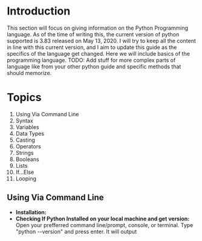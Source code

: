 # Introduction
This section will focus on giving information on the Python Programming language.  As of the time of writing this, the current version of python supported is 3.83 released on May 13, 2020.  I will try to keep all the content in line with this current version, and I aim to update this guide as the specifics of the language get changed.  Here we will include basics of the programming language. TODO: Add stuff for more complex parts of language like from your other python guide and specific methods that should memorize.

# Topics
1. Using Via Command Line
2. Syntax 
3. Variables
4. Data Types 
5. Casting
6. Operators
7. Strings
8. Booleans
9. Lists
10. If...Else
11. Looping

## Using Via Command Line
- **Installation:** 
- **Checking If Python Installed on your local machine and get version:** Open your prefferred command line/prompt, console, or terminal. Type "python --version" and press enter.  It will output   
